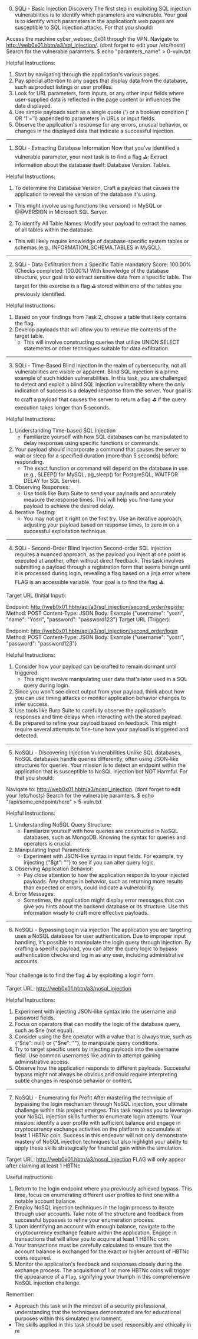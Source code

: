 0. SQLi - Basic Injection Discovery
The first step in exploiting SQL injection vulnerabilities is to identify which parameters are vulnerable.
Your goal is to identify which parameters in the application’s web pages are susceptible to SQL injection attacks. For that you should:

Access the machine cyber_websec_0x01 through the VPN.
Navigate to: http://web0x01.hbtn/a3/sql_injection/. (dont forget to edit your /etc/hosts)
Search for the vulnerable paramters.
$ echo "paramters_name" > 0-vuln.txt

Helpful Instructions:
1. Start by navigating through the application's various pages.
2. Pay special attention to any pages that display data from the database, such as product listings or user profiles.
3. Look for URL parameters, form inputs, or any other input fields where user-supplied data is reflected in the page content or influences the data displayed.
4. Use simple payloads such as a single quote (') or a boolean condition (' OR '1'='1) appended to parameters in URLs or input fields.
5. Observe the application's response for any errors, unusual behavior, or changes in the displayed data that indicate a successful injection.

----------------------------------------------------------------------------------------

1. SQLi - Extracting Database Information
Now that you’ve identified a vulnerable parameter, your next task is to find a flag ⛳️:
Extract information about the database itself:
Database Version.
Tables.

Helpful Instructions:
1. To determine the Database Version, Craft a payload that causes the application to reveal the version of the database it's using.
  -  This might involve using functions like version() in MySQL or @@VERSION in Microsoft SQL Server.
2. To identify All Table Names: Modify your payload to extract the names of all tables within the database.
  -  This will likely require knowledge of database-specific system tables or schemas (e.g., INFORMATION_SCHEMA.TABLES in MySQL).

----------------------------------------------------------------------------------------

2. SQLi - Data Exfiltration from a Specific Table
mandatory
Score: 100.00% (Checks completed: 100.00%)
With knowledge of the database structure, your goal is to extract sensitive data from a specific table.
The target for this exercise is a flag ⛳️ stored within one of the tables you previously identified.


Helpful Instructions:
1. Based on your findings from Task 2, choose a table that likely contains the flag.
2. Develop payloads that will allow you to retrieve the contents of the target table.
   - This will involve constructing queries that utilize UNION SELECT statements or other techniques suitable for data exfiltration.

----------------------------------------------------------------------------------------

3. SQLi - Time-Based Blind Injection
In the realm of cybersecurity, not all vulnerabilities are visible or apparent. Blind SQL injection is a prime example of such hidden vulnerabilities.
In this task, you are challenged to detect and exploit a blind SQL injection vulnerability where the only indication of success is a delayed response from the server.
Your goal is to craft a payload that causes the server to return a flag ⛳️ if the query execution takes longer than 5 seconds.


Helpful Instructions:
1. Understanding Time-based SQL Injection
   -  Familiarize yourself with how SQL databases can be manipulated to delay responses using specific functions or commands.
2. Your payload should incorporate a command that causes the server to wait or sleep for a specified duration (more than 5 seconds) before responding.
   -  The exact function or command will depend on the database in use (e.g., SLEEP() for MySQL, pg_sleep() for PostgreSQL, WAITFOR DELAY for SQL Server).
3. Observing Responses:
   -  Use tools like Burp Suite to send your payloads and accurately measure the response times. This will help you fine-tune your payload to achieve the desired delay.
4. Iterative Testing:
   - You may not get it right on the first try. Use an iterative approach, adjusting your payload based on response times, to zero in on a successful exploitation technique.

----------------------------------------------------------------------------------------

4. SQLi - Second-Order Blind Injection
Second-order SQL injection requires a nuanced approach, as the payload you inject at one point is executed at another, often without direct feedback.
This task involves submitting a payload through a registration form that seems benign until it is processed during login, revealing a flag based on a jinja error where FLAG is an accessible variable.
Your goal is to find the flag ⛳️.

Target URL (Initial Input):

Endpoint: http://web0x01.hbtn/api/a3/sql_injection/second_order/register
Method: POST
Content-Type: JSON
Body: Example
{"username": "yosri", "name": "Yosri", "password": "password123"}
Target URL (Trigger):

Endpoint: http://web0x01.hbtn/api/a3/sql_injection/second_order/login
Method: POST
Content-Type: JSON
Body: Example
{"username": "yosri", "password": "password123"}

Helpful Instructions:
1. Consider how your payload can be crafted to remain dormant until triggered.
   - This might involve manipulating user data that's later used in a SQL query during login.
2. Since you won't see direct output from your payload, think about how you can use timing attacks or monitor application behavior changes to infer success.
3. Use tools like Burp Suite to carefully observe the application's responses and time delays when interacting with the stored payload.
4. Be prepared to refine your payload based on feedback. This might require several attempts to fine-tune how your payload is triggered and detected.

----------------------------------------------------------------------------------------

5. NoSQLi - Discovering Injection Vulnerabilities
Unlike SQL databases, NoSQL databases handle queries differently, often using JSON-like structures for queries.
Your mission is to detect an endpoint within the application that is susceptible to NoSQL injection but NOT Harmful.
For that you should:

Navigate to: http://web0x01.hbtn/a3/nosql_injection. (dont forget to edit your /etc/hosts)
Search for the vulnerable paramters.
$ echo "/api/some_endpoint/here" > 5-vuln.txt

Helpful Instructions:
1. Understanding NoSQL Query Structure:
   - Familiarize yourself with how queries are constructed in NoSQL databases, such as MongoDB. Knowing the syntax for queries and operators is crucial.
2. Manipulating Input Parameters:
   - Experiment with JSON-like syntax in input fields. For example, try injecting {"$gt": ""} to see if you can alter query logic.
3. Observing Application Behavior:
   - Pay close attention to how the application responds to your injected payloads.
     Any change in behavior, such as returning more results than expected or errors, could indicate a vulnerability.
4. Error Messages:
   - Sometimes, the application might display error messages that can give you hints about the backend database or its structure.
     Use this information wisely to craft more effective payloads.

----------------------------------------------------------------------------------------

6. NoSQLi - Bypassing Login via injection
The application you are targeting uses a NoSQL database for user authentication.
Due to improper input handling, it’s possible to manipulate the login query through injection.
By crafting a specific payload, you can alter the query logic to bypass authentication checks and log in as any user, including administrative accounts.

Your challenge is to find the flag ⛳️ by exploiting a login form.

Target URL: http://web0x01.hbtn/a3/nosql_injection

Helpful Instructions:
1. Experiment with injecting JSON-like syntax into the username and password fields.
2. Focus on operators that can modify the logic of the database query, such as $ne (not equal).
3. Consider using the $ne operator with a value that is always true, such as {"$ne": null} or {"$ne": ""}, to manipulate query conditions.
4. Try to target specific users by injecting payloads into the username field. Use common usernames like admin to attempt gaining administrative access.
5. Observe how the application responds to different payloads. Successful bypass might not always be obvious and could require interpreting subtle changes in response behavior or content.

----------------------------------------------------------------------------------------

7. NoSQLi - Enumerating for Profit
After mastering the technique of bypassing the login mechanism through NoSQL injection, your ultimate challenge within this project emerges.
This task requires you to leverage your NoSQL injection skills further to enumerate login attempts.
Your mission: identify a user profile with sufficient balance and engage in cryptocurrency exchange activities on the platform to accumulate at least 1 HBTNc coin.
Success in this endeavor will not only demonstrate mastery of NoSQL injection techniques but also highlight your ability to apply these skills strategically for financial gain within the simulation.

Target URL: http://web0x01.hbtn/a3/nosql_injection
FLAG will only appear after claiming at least 1 HBTNc

Useful instructions:
1. Return to the login endpoint where you previously achieved bypass. This time, focus on enumerating different user profiles to find one with a notable account balance.
2. Employ NoSQL injection techniques in the login process to iterate through user accounts. Take note of the structure and feedback from successful bypasses to refine your enumeration process.
3. Upon identifying an account with enough balance, navigate to the cryptocurrency exchange feature within the application. Engage in transactions that will allow you to acquire at least 1 HBTNc coin.
4. Your transactions must be carefully calculated to ensure that the account balance is exchanged for the exact or higher amount of HBTNc coins required.
5. Monitor the application's feedback and responses closely during the exchange process. The acquisition of 1 or more HBTNc coins will trigger the appearance of a `Flag`, signifying your triumph in this comprehensive NoSQL injection challenge.

Remember:
- Approach this task with the mindset of a security professional, understanding that the techniques demonstrated are for educational purposes within this simulated environment.
- The skills applied in this task should be used responsibly and ethically in re
